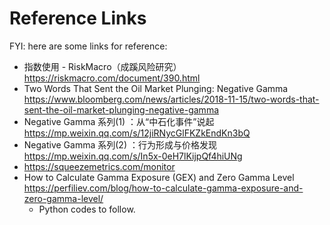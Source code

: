 # Reference Links

FYI: here are some links for reference:

- 指数使用 - RiskMacro（成蹊风险研究）<https://riskmacro.com/document/390.html>
- Two Words That Sent the Oil Market Plunging: Negative Gamma <https://www.bloomberg.com/news/articles/2018-11-15/two-words-that-sent-the-oil-market-plunging-negative-gamma>
- Negative Gamma 系列(1) ：从“中石化事件”说起 <https://mp.weixin.qq.com/s/12jiRNycGlFKZkEndKn3bQ>
- Negative Gamma 系列(2) ：行为形成与价格发现 <https://mp.weixin.qq.com/s/In5x-0eH7lKijpQf4hiUNg>
- <https://squeezemetrics.com/monitor>
- How to Calculate Gamma Exposure (GEX) and Zero Gamma Level <https://perfiliev.com/blog/how-to-calculate-gamma-exposure-and-zero-gamma-level/>
  - Python codes to follow.
